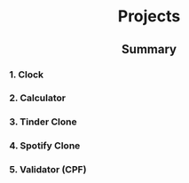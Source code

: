 # <p align="center">**Projects**</p>
## <p align="center">**Summary**</p>


### **1. Clock**

### **2. Calculator**

### **3. Tinder Clone**

### **4. Spotify Clone**

### **5. Validator (CPF)**
